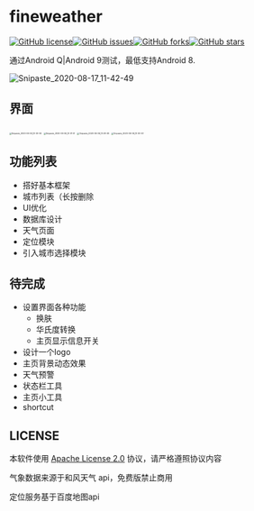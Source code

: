 # fineweather

[![GitHub license](https://img.shields.io/github/license/elk-alter/fineweather)](https://github.com/elk-alter/fineweather/blob/master/LICENSE)[![GitHub issues](https://img.shields.io/github/issues/elk-alter/fineweather)](https://github.com/elk-alter/fineweather/issues)[![GitHub forks](https://img.shields.io/github/forks/elk-alter/fineweather)](https://github.com/elk-alter/fineweather/network)[![GitHub stars](https://img.shields.io/github/stars/elk-alter/fineweather)](https://github.com/elk-alter/fineweather/stargazers)

通过Android Q|Android 9测试，最低支持Android 8.

![Snipaste_2020-08-17_11-42-49](https://cdn.jsdelivr.net/gh/elk-alter/fineweather@master/screenshot/Snipaste_2020-08-17_11-42-49.png)

## 界面

<img src="https://cdn.jsdelivr.net/gh/elk-alter/fineweather@master/screenshot/Snipaste_2020-06-06_13-30-50.png" alt="Snipaste_2020-06-06_13-30-50" style="zoom:25%;" />
<img src="https://cdn.jsdelivr.net/gh/elk-alter/fineweather@master/screenshot/Snipaste_2020-06-06_13-31-51.png" alt="Snipaste_2020-06-06_13-31-51" style="zoom:25%;" />
<img src="https://cdn.jsdelivr.net/gh/elk-alter/fineweather@master/screenshot/Snipaste_2020-06-06_13-29-45.png" alt="Snipaste_2020-06-06_13-29-45" style="zoom:25%;" />
<img src="https://cdn.jsdelivr.net/gh/elk-alter/fineweather@master/screenshot/Snipaste_2020-06-06_13-30-03.png" alt="Snipaste_2020-06-06_13-30-03" style="zoom:25%;" />

## 功能列表
- 搭好基本框架
- 城市列表（长按删除
- UI优化
- 数据库设计
- 天气页面
- 定位模块
- 引入城市选择模块

## 待完成
- 设置界面各种功能
  - 换肤
  - 华氏度转换
  - 主页显示信息开关
- 设计一个logo
- 主页背景动态效果
- 天气预警
- 状态栏工具
- 主页小工具
- shortcut

## LICENSE

本软件使用 [Apache License 2.0](http://www.apache.org/licenses/LICENSE-2.0) 协议，请严格遵照协议内容

气象数据来源于和风天气 api，免费版禁止商用

定位服务基于百度地图api
